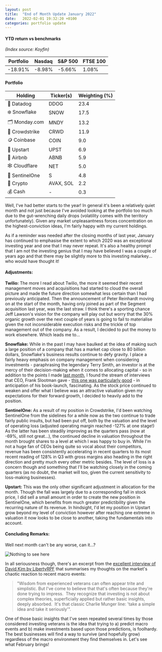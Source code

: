 ```yaml
---
layout: post
title:  "End of Month Update January 2022"
date:   2022-02-01 19:32:20 +0100
categories: portfolio update
---
```


#### YTD return vs benchmarks
*(Index source: Koyfin)*

Portfolio | Nasdaq | S&P 500 | FTSE 100
----------- | ----------- | ----------- | ----------- |
-18.91% | -8.98% | -5.66% | 1.08% |

#### Portfolio

Holding | Ticker(s) | Weighting (%) |							
------------ | ------------ | ------------ | 
🐶 Datadog | DDOG | 23.4 |
❄️ Snowflake | SNOW | 17.5 |
🗂 Monday.com | MNDY | 13.2 |
🦅 Crowdstrike | CRWD | 11.9 |
🪙 Coinbase  | COIN | 9.0 |
💸 Upstart | UPST | 6.9 |
🏡 Airbnb | ABNB | 5.9 |
🕸 Cloudflare | NET | 5.0 |
🔐 SentinelOne | S | 4.8 |
🦇 Crypto | AVAX, SOL | 2.2 |
💰 Cash | - | 0.3 |

Well, I've had better starts to the year! In general it's been a relatively quiet month and not just because I've avoided looking at the portfolio too much due to the gut-wrenching daily drops (volatility comes with the territory unfortunately). Given any market unpleasantness forces concentration on the highest-conviction ideas, I'm fairly happy with my current holdings.

As if a reminder was needed after the closing months of last year, January has continued to emphasise the extent to which 2020 was an exceptional investing year and one that I may never repeat. It's also a healthy prompt that I am not the investing genius that I may have believed I was a couple of years ago and that there may be slightly more to this investing malarkey... who would have thought it!

#### Adjustments:

**Twilio:**
The more I read about Twilio, the more it seemed their recent management moves and acquisitions had started to cloud the overall picture and made the future direction somewhat less certain than I had previously anticipated. Then the announcement of Peter Reinhardt moving on at the start of the month, having only joined as part of the Segment acquisition last year, was the last straw. I think there's a sporting chance Jeff Lawson's vision for the company will play out but worry that the 30% organic growth over the next couple of years is going to fail to materialise given the not inconsiderable execution risks and the trickle of top management out of the company. As a result, I decided to put the money to work elsewhere. Which leads me to...

**Snowflake:**
While in the past I may have baulked at the idea of making such a large position of a company that has a market cap close to 80 billion dollars, Snowflake's business results continue to defy gravity. I place a fairly heavy emphasis on company management when considering investments - paraphrasing the legendary Terry Smith, an investor is at the mercy of their decision-making when it comes to allocating capital - so in addition to the points I made [last month](https://www.asthecrowbuys.com/dec-21-update/), I found the stream of interviews that CEO, Frank Slootman gave - [this one was particularly good](https://www.youtube.com/watch?v=UsscSJf2GJg) - in anticipation of his book-launch, fascinating. As the stock price continued to weaken and offer what I believe was an attractive valuation given my expectations for their forward growth, I decided to heavily add to the position. 

**SentinelOne:**
As a result of my position in Crowdstrike, I'd been watching SentinelOne from the sidelines for a while now as the two continue to trade fairly public insults, but had been put off, both by the valuation and the level of operating loss (adjusted operating margin reached -127% at one stage!) As the latter has been steadily improving as the quarters pass (now at -69%, still not great...), the continued decline in valuation throughout the month brought shares to a level at which I was happy to buy in. While I'm not a huge fan of CEOs being quite so vocal about their competitors, revenue has been consistently accelerating in recent quarters to its most recent reading of 128% in Q3 with gross margins also heading in the right direction and pretty much every other metric besides. The level of loss is a concern though and something that I'll be watching closely in the coming quarters (as no doubt, the market will too, given the current sensitivity to loss-making businesses).

**Upstart:**
This was the only other significant adjustment in allocation for the month. Though the fall was largely due to a corresponding fall in stock price, I did sell a small amount in order to create the new position in SentinelOne, which benefits from much greater predictibility given the recurring nature of its revenue. In hindsight, I'd let my position in Upstart grow beyond my level of conviction however after reaching one extreme in valuation it now looks to be close to another, taking the fundamentals into account.

#### Concluding Remarks:
Well next month can't be any worse, can it...?

![Nothing to see here](https://media.tenor.com/j5YcO9slE7YAAAAC/leslie-nielsen-nothing-to-see-here.gif)

In all seriousness though, there's an excerpt from the [excellent interview of David Kim by LibertyRPF](https://www.libertyrpf.com/p/interview-with-david-kim-aka-scuttleblurb-2fb) that summarises my thoughts on the market's chaotic reaction to recent macro events:

> "Wisdom from experienced veterans can often appear trite and simplistic. But I've come to believe that that's often because they're done trying to impress.  They recognize that investing is not about complex theories, superficially applied but rather basic insights, deeply absorbed.  It's that classic Charlie Munger line: 'take a simple idea and take it seriously'".

One of those basic insights that I've seen repeated several times by those considered investing veterans is the idea that trying to a) predict macro events and b) make investments based upon those predictions, is foolhardy. The best businesses will find a way to survive (and hopefully grow) regardless of the macro environment they find themselves in. Let's see what February brings!